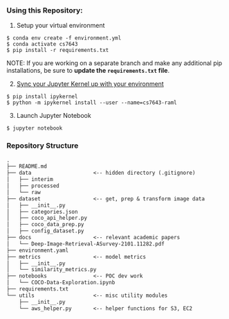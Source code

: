### Using this Repository:
1. Setup your virtual environment
```angular2html
$ conda env create -f environment.yml
$ conda activate cs7643
$ pip install -r requirements.txt
```
NOTE: If you are working on a separate branch and make any additional pip installations, be sure to **update the `requirements.txt` file**. 

2. [Sync your Jupyter Kernel up with your environment](https://janakiev.com/blog/jupyter-virtual-envs/)
```angular2html
$ pip install ipykernel
$ python -m ipykernel install --user --name=cs7643-raml
```
3. Launch Jupyter Notebook
```angular2html
$ jupyter notebook
```

### Repository Structure
```markdown
.
├── README.md
├── data                    <-- hidden directory (.gitignore)
│   ├── interim
│   ├── processed
│   └── raw
├── dataset                 <-- get, prep & transform image data 
│   ├── __init__.py
│   ├── categories.json
│   ├── coco_api_helper.py
│   ├── coco_data_prep.py
│   ├── config_dataset.py
├── docs                    <-- relevant academic papers
│   └── Deep-Image-Retrieval-ASurvey-2101.11282.pdf
├── environment.yaml
├── metrics                 <-- model metrics
│   ├── __init__.py
│   └── similarity_metrics.py
├── notebooks               <-- POC dev work
│   └── COCO-Data-Exploration.ipynb
├── requirements.txt
└── utils                   <-- misc utility modules
    ├── __init__.py
    └── aws_helper.py       <-- helper functions for S3, EC2
```
